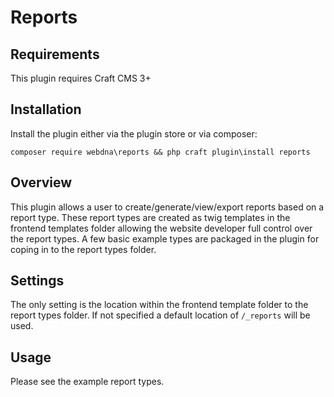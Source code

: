 # Reports

## Requirements

This plugin requires Craft CMS 3+


## Installation

Install the plugin either via the plugin store or via composer:

`composer require webdna\reports && php craft plugin\install reports`


## Overview

This plugin allows a user to create/generate/view/export reports based on a report type. These report types are created as twig templates in the frontend templates folder allowing the website developer full control over the report types. A few basic example types are packaged in the plugin for coping in to the report types folder.


## Settings

The only setting is the location within the frontend template folder to the report types folder. If not specified a default location of `/_reports` will be used.


## Usage

Please see the example report types.